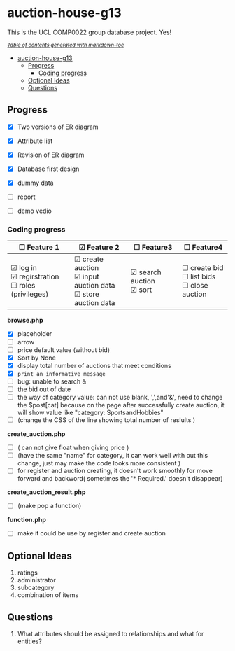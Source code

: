 # auction-house-g13

This is the UCL COMP0022 group database project. Yes!

<small><i><a href='http://ecotrust-canada.github.io/markdown-toc/'>Table of contents generated with markdown-toc</a></i></small>

- [auction-house-g13](#auction-house-g13)
  * [Progress](#progress)
    + [Coding progress](#coding-progress)
  * [Optional Ideas](#optional-ideas)
  * [Questions](#questions)

## Progress

- [x] Two versions of ER diagram
- [x] Attribute list
- [x] Revision of ER diagram
- [x] Database first design
- [x] dummy data





- [ ] report
- [ ] demo vedio

### Coding progress

| &#9744; Feature 1  | &#9745; Feature 2 | &#9744; Feature3 | &#9744; Feature4 |
| -------------------------- | ----------------- | ---------------- | ---------------- |
| &#9745; log in <br>&#9745; regirstration <br>&#9744; roles (privileges)     | &#9745; create auction <br>&#9745; input auction data <br>&#9745; store auction data | &#9745; search auction <br/>&#9745; sort <br/> | &#9744; create bid <br/>&#9744; list bids <br/>&#9744; close auction |

**browse.php**

- [x] placeholder
- [ ] arrow
- [ ] price default value (without bid)
- [x] Sort by None
- [x] display total number of auctions that meet conditions
- [x] `print an informative message`
- [ ] bug: unable to search &
- [ ] the bid out of date
- [ ] the way of category value: can not use blank, ',',and'&', need to change the $post[cat] because on the page after successfully create auction, it will show value like "category: SportsandHobbies"
- [ ] (change the CSS of the line showing total number of reslults )

**create_auction.php**

- [ ] ( can not give float when giving price )
- [ ] (have the same "name" for category, it can work well with out this change, just may make the code looks more consistent )
- [ ] for register and auction creating, it doesn't work smoothly for move forward and backword( sometimes the '* Required.'  doesn't  disappear)

**create_auction_result.php**

- [ ] (make pop a function)

**function.php**

- [ ] make it could be use by register and create auction

## Optional Ideas

1. ratings
3. administrator
3. subcategory
4. combination of items


## Questions

1. What attributes should be assigned to relationships and what for entities?
